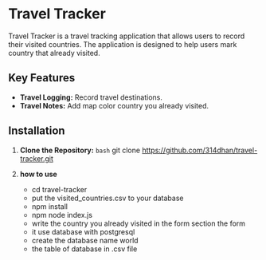 # Travel Tracker

Travel Tracker is a travel tracking application that allows users to record their visited countries. The application is designed to help users mark country that already visited.

## Key Features

- **Travel Logging:** Record travel destinations.
- **Travel Notes:** Add map color country you already visited.

## Installation

1. **Clone the Repository:**
   ```bash```
   git clone https://github.com/314dhan/travel-tracker.git


2. **how to use**
    - cd travel-tracker
    - put the visited_countries.csv to your database
    - npm install
    - npm node index.js
    - write the country you already visited in the form section the form
    - it use database with postgresql
    - create the database name world
    - the table of database in .csv file

